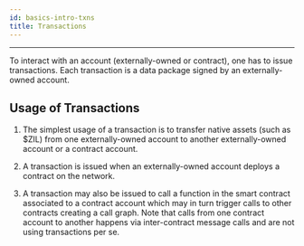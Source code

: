 ```yaml
---
id: basics-intro-txns
title: Transactions
---
```


---

To interact with an account (externally-owned or contract), one has to
issue transactions. Each transaction is a data package signed by an
externally-owned account. 

## Usage of Transactions

1. The simplest usage of a transaction is to transfer native assets (such as
   $ZIL) from one externally-owned account to another externally-owned account
    or a contract account.

2. A transaction is issued when an externally-owned account deploys a contract
   on the network. 

3. A transaction may also be issued to call a function in the smart contract
   associated to a contract account which may in turn trigger calls to other
    contracts creating a call graph. Note that calls from one contract account to another
    happens via inter-contract message calls and are not using transactions per se.

